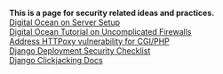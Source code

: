 **This is a page for security related ideas and practices.** <br>
[Digital Ocean on Server Setup](https://www.digitalocean.com/community/tutorials/initial-server-setup-with-ubuntu-14-04)<br>
[Digital Ocean Tutorial on Uncomplicated Firewalls](https://www.digitalocean.com/community/tutorials/how-to-set-up-a-firewall-with-ufw-on-ubuntu-16-04)<br>
[Address HTTPoxy vulnerability for CGI/PHP](https://www.digitalocean.com/community/tutorials/how-to-protect-your-server-against-the-httpoxy-vulnerability)<br>
[Django Deployment Security Checklist](https://docs.djangoproject.com/en/2.2/howto/deployment/checklist/)<br>
[Django Clickjacking Docs](https://docs.djangoproject.com/en/1.10/ref/clickjacking/)<br>
